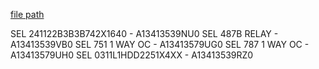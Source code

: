 
[file path](<file:///C:\Users\jnetherton\G&W Electric Co\US-PowerGridAutomation - Documents\_Lazer\110307 - Fort Meade (SIEMENS INDUSTRY INC.)>)

SEL 241122B3B3B742X1640 - A13413539NU0
SEL 487B RELAY - A13413539VB0
SEL 751 1 WAY OC - A13413579UG0
SEL 787 1 WAY OC - A13413579UH0
SEL 0311L1HDD2251X4XX - A13413539RZ0